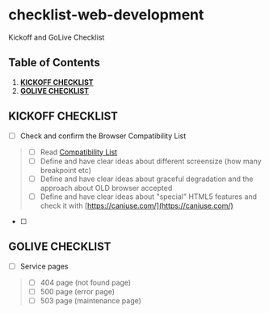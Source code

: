 # checklist-web-development
Kickoff and GoLive Checklist


## Table of Contents

1. **[KICKOFF CHECKLIST](#kickoff-checklist)**
2. **[GOLIVE CHECKLIST](#golive-checklist)**


## KICKOFF CHECKLIST

* [ ] Check and confirm the Browser Compatibility List
> * [ ] Read [Compatibility List](https://github.com/h-art/browser-compatibility/blob/master/list.md)
> * [ ] Define and have clear ideas about different screensize (how many  breakpoint etc)
> * [ ] Define and have clear ideas about graceful degradation and the approach about OLD browser accepted
> * [ ] Define and have clear ideas about "special" HTML5 features and check it with [https://caniuse.com/](https://caniuse.com/)
* [ ] 

## GOLIVE CHECKLIST

* [ ] Service pages
> * [ ] 404 page (not found page)
> * [ ] 500 page (error page)
> * [ ] 503 page (maintenance page)


